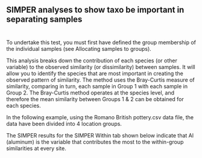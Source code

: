 ## SIMPER analyses to show taxo be important in separating samples


#
To undertake this test, you must first have defined the group membership of the individual samples (see Allocating samples to groups).

 

This analysis breaks down the contribution of each species (or other variable) to the observed similarity (or dissimilarity) between samples. It will allow you to identify the species that are most important in creating the observed pattern of similarity. The method uses the Bray-Curtis measure of similarity, comparing in turn, each sample in Group 1 with each sample in Group 2. The Bray-Curtis method operates at the species level, and therefore the mean similarity between Groups 1 & 2 can be obtained for each species.

 

In the following example, using the Romano British pottery.csv data file, the data have been divided into 4 location groups.

 

The SIMPER results for the SIMPER Within tab shown below indicate that Al (aluminum) is the variable that contributes the most to the within-group similarities at every site.
